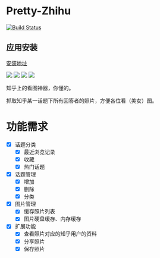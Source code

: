 # Pretty-Zhihu

[![Build Status](https://travis-ci.org/shensky711/Pretty-Zhihu.svg?branch=master)](https://travis-ci.org/shensky711/Pretty-Zhihu)

## 应用安装
[安装地址](https://github.com/shensky711/Pretty-Zhihu/blob/master/download/Pretty_v1.0.apk)

![](https://github.com/shensky711/Pretty-Zhihu/blob/master/image/1.jpg)
![](https://github.com/shensky711/Pretty-Zhihu/blob/master/image/2.jpg)
![](https://github.com/shensky711/Pretty-Zhihu/blob/master/image/3.jpg)
![](https://github.com/shensky711/Pretty-Zhihu/blob/master/image/4.jpg)

知乎上的看图神器，你懂的。

抓取知乎某一话题下所有回答者的照片，方便各位看（美女）图。

# 功能需求
- [x] 话题分类
    - [x] 最近浏览记录
    - [x] 收藏
    - [x] 热门话题
- [x] 话题管理
    - [x] 增加
    - [x] 删除
    - [x] 分类
- [x] 图片管理
    - [x] 缓存照片列表
    - [x] 图片硬盘缓存、内存缓存
- [x] 扩展功能
    - [x] 查看照片对应的知乎用户的资料
    - [x] 分享照片
    - [x] 保存照片

